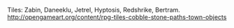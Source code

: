 Tiles:
    Zabin, Daneeklu, Jetrel, Hyptosis, Redshrike, Bertram.
    http://opengameart.org/content/rpg-tiles-cobble-stone-paths-town-objects
